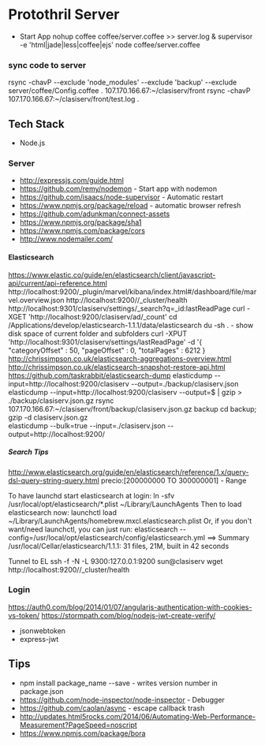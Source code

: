 # Protothril Server  

* Start App
nohup coffee coffee/server.coffee >> server.log &
supervisor -e 'html|jade|less|coffee|ejs' node coffee/server.coffee

### sync code to server
rsync -chavP --exclude 'node_modules' --exclude 'backup' --exclude server/coffee/Config.coffee . 107.170.166.67:~/clasiserv/front
rsync -chavP  107.170.166.67:~/clasiserv/front/test.log .

## Tech Stack
* Node.js

### Server
* http://expressjs.com/guide.html
* https://github.com/remy/nodemon - Start app with nodemon
* https://github.com/isaacs/node-supervisor - Automatic restart
* https://www.npmjs.org/package/reload - automatic browser refresh
* https://github.com/adunkman/connect-assets
* https://www.npmjs.org/package/sha1
* https://www.npmjs.com/package/cors
* http://www.nodemailer.com/


#### Elasticsearch
https://www.elastic.co/guide/en/elasticsearch/client/javascript-api/current/api-reference.html
http://localhost:9200/_plugin/marvel/kibana/index.html#/dashboard/file/marvel.overview.json
http://localhost:9200//_cluster/health
http://localhost:9301/clasiserv/settings/_search?q=_id:lastReadPage
curl -XGET 'http://localhost:9200/clasiserv/ad/_count'
  cd /Applications/develop/elasticsearch-1.1.1/data/elasticsearch
  du -sh . - show disk space of current folder and subfolders
curl -XPUT 'http://localhost:9301/clasiserv/settings/lastReadPage' -d '{
    "categoryOffset" : 50,
    "pageOffset" : 0,
    "totalPages" : 6212
}
http://chrissimpson.co.uk/elasticsearch-aggregations-overview.html
http://chrissimpson.co.uk/elasticsearch-snapshot-restore-api.html
https://github.com/taskrabbit/elasticsearch-dump
  elasticdump --input=http://localhost:9200/clasiserv --output=./backup/clasiserv.json
  elasticdump --input=http://localhost:9200/clasiserv --output=$ | gzip > ./backup/clasiserv.json.gz
  rsync 107.170.166.67:~/clasiserv/front/backup/clasiserv.json.gz backup
  cd backup; gzip -d clasiserv.json.gz  
  elasticdump --bulk=true --input=./clasiserv.json --output=http://localhost:9200/
##### Search Tips
http://www.elasticsearch.org/guide/en/elasticsearch/reference/1.x/query-dsl-query-string-query.html
precio:[200000000 TO 300000001] - Range

To have launchd start elasticsearch at login:
    ln -sfv /usr/local/opt/elasticsearch/*.plist ~/Library/LaunchAgents
Then to load elasticsearch now:
    launchctl load ~/Library/LaunchAgents/homebrew.mxcl.elasticsearch.plist
Or, if you don't want/need launchctl, you can just run:
    elasticsearch --config=/usr/local/opt/elasticsearch/config/elasticsearch.yml
==> Summary
  /usr/local/Cellar/elasticsearch/1.1.1: 31 files, 21M, built in 42 seconds

Tunnel to EL
  ssh -f -N -L 9300:127.0.0.1:9200 sun@clasiserv
  wget http://localhost:9200//_cluster/health
  
### Login
https://auth0.com/blog/2014/01/07/angularjs-authentication-with-cookies-vs-token/
https://stormpath.com/blog/nodejs-jwt-create-verify/
* jsonwebtoken
* express-jwt
  

## Tips
* npm install package_name --save - writes version number in package.json
* https://github.com/node-inspector/node-inspector - Debugger
* https://github.com/caolan/async - escape callback trash
* http://updates.html5rocks.com/2014/06/Automating-Web-Performance-Measurement?PageSpeed=noscript
* https://www.npmjs.com/package/bora